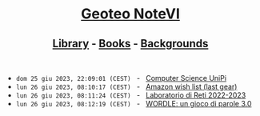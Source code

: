 <center>
<h1><u>Geoteo NoteVI</u></h1>
<h2><a href="library.html">Library</a> - <a href="https://mega.nz/folder/EsQm1KZA#Ii6gX-EgA_I8YJtAv7moVw">Books</a> - <a href="https://mega.nz/folder/wswQVazT#0eEnITo8OGjTx8pCciiigA">Backgrounds</a></h2>
</center>
<br>


* `dom 25 giu 2023, 22:09:01 (CEST)` &nbsp; - &nbsp; [Computer Science UniPi](course_description_new_regulation.md)
* `lun 26 giu 2023, 08:10:17 (CEST)` &nbsp; - &nbsp; [Amazon wish list (last gear)](amazon.md)
* `lun 26 giu 2023, 08:11:24 (CEST)` &nbsp; - &nbsp; [Laboratorio di Reti 2022-2023](file:///home/geoteo/Documents/reti/lab3/notevi/README.html)
* `lun 26 giu 2023, 08:12:19 (CEST)` &nbsp; - &nbsp; [WORDLE: un gioco di parole 3.0](file:///home/geoteo/Documents/reti/wordle/notevi/README.html)
